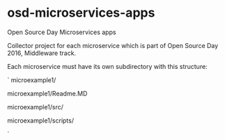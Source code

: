 # osd-microservices-apps
Open Source Day Microservices apps

Collector project for each microservice which is part of Open Source Day 2016, Middleware track.

Each microservice must have its own subdirectory with this structure:

`
microexample1/

microexample1/Readme.MD

microexample1/src/

microexample1/scripts/

`
